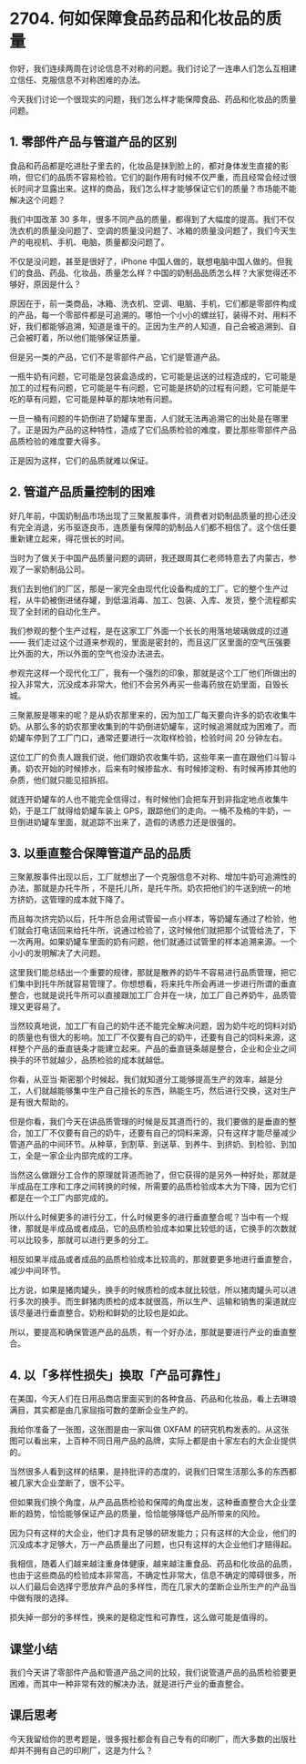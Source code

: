 # 2704. 何如保障食品药品和化妆品的质量

你好，我们连续两周在讨论信息不对称的问题。我们讨论了一连串人们怎么互相建立信任、克服信息不对称困难的办法。

今天我们讨论一个很现实的问题，我们怎么样才能保障食品、药品和化妆品的质量问题。

## 1. 零部件产品与管道产品的区别

食品和药品都是吃进肚子里去的，化妆品是抹到脸上的，都对身体发生直接的影响，但它们的品质不容易检验。它们的副作用有时候不仅严重，而且经常会经过很长时间才显露出来。这样的商品，我们怎么样才能够保证它们的质量？市场能不能解决这个问题？

我们中国改革 30 多年，很多不同产品的质量，都得到了大幅度的提高。我们不仅洗衣机的质量没问题了、空调的质量没问题了、冰箱的质量没问题了，我们今天生产的电视机、手机、电脑，质量都没问题了。

不仅是没问题，甚至是很好了，iPhone 中国人做的，联想电脑中国人做的。但我们的食品、药品、化妆品，质量怎么样？中国的奶制品品质怎么样？大家觉得还不够好，原因是什么？

原因在于，前一类商品，冰箱、洗衣机、空调、电脑、手机，它们都是零部件构成的产品，每一个零部件都是可追溯的。哪怕一个小小的螺丝钉，装得不对、用料不好，我们都能够追溯，知道是谁干的。正因为生产的人知道，自己会被追溯到、自己会被盯着，所以他们能够保证质量。

但是另一类的产品，它们不是零部件产品，它们是管道产品。

一瓶牛奶有问题，它可能是包装盒造成的，它可能是运送的过程造成的，它可能是加工的过程有问题，它可能是牛有问题，它可能是挤奶的过程有问题，它可能是牛吃的草有问题，它可能是种草的那块地有问题。

一旦一桶有问题的牛奶倒进了奶罐车里面，人们就无法再追溯它的出处是在哪里了。正是因为产品的这种特性，造成了它们品质检验的难度，要比那些零部件产品品质检验的难度要大得多。

正是因为这样，它们的品质就难以保证。

## 2. 管道产品质量控制的困难

好几年前，中国奶制品市场出现了三聚氰胺事件，消费者对奶制品质量的担心还没有完全消退，劣币驱逐良币，连质量有保障的奶制品人们都不相信了。这个信任要重新建立起来，得花很长的时间。

当时为了做关于中国产品质量问题的调研，我还跟周其仁老师特意去了内蒙古，参观了一家奶制品公司。

我们去到他们的厂区，那是一家完全由现代化设备构成的工厂。它的整个生产过程，从牛奶被倒进储存罐，到低温消毒、加工、包装、入库、发货，整个流程都实现了全封闭的自动化生产。

我们参观的整个生产过程，是在这家工厂外面一个长长的用落地玻璃做成的过道 —— 我们走过这个过道来参观的，里面是密封的，而且这厂区里面的空气压强要比外面的大，所以外面的空气也没办法进去。

参观完这样一个现代化工厂，我有一个强烈的印象，那就是这个工厂他们所做出的投入非常大，沉没成本非常大，他们不会另外再买一些毒药放在奶里面，自毁长城。

三聚氰胺是哪来的呢？是从奶农那里来的，因为加工厂每天要向许多的奶农收集牛奶。从那么多的奶农那里收集到的牛奶倒进奶罐车，这时候追溯就成为困难了。而奶罐车停到了工厂门口，通常还要进行一次取样检验，检验时间 20 分钟左右。

这位工厂的负责人跟我们说，他们跟奶农收集牛奶，这些年来一直在跟他们斗智斗勇。奶农开始的时候掺水，后来有时候掺盐水、有时候掺淀粉、有时候再掺其他的杂质，他们就只能见招拆招。

就连开奶罐车的人也不能完全信得过，有时候他们会把车开到非指定地点收集牛奶，于是工厂就得给奶罐车装上 GPS，跟踪他们的走向。一桶不及格的牛奶，一旦倒进奶罐车里面，就追踪不出来了，造假的诱惑力还是很强的。

## 3. 以垂直整合保障管道产品的品质

三聚氰胺事件出现以后，工厂就想出了一个克服信息不对称、增加牛奶可追溯性的办法，那就是办托牛所 ，不是托儿所，是托牛所。奶农把他们的牛送到统一的地方挤奶，这管理的成本就下降了。

而且每次挤完奶以后，托牛所总会用试管留一点小样本，等奶罐车通过了检验，他们就会打电话回来给托牛所，说通过检验了，这时候他们就把那个试管给洗了，下一次再用。如果奶罐车里面的奶有问题，他们就通过试管里的样本追溯来源。一个小小的发明解决了大问题。

这里我们能总结出一个重要的规律，那就是散养的奶牛不容易进行品质管理，把它们集中到托牛所就容易管理了。你想想看，将来托牛所会再进一步进行所谓的垂直整合，也就是说托牛所可以直接跟加工厂合并在一块，加工厂自己养奶牛，品质管理又更容易了。

当然较真地说，加工厂有自己的奶牛还不能完全解决问题，因为奶牛吃的饲料对奶的质量也有很大的影响。加工厂不仅要有自己的奶牛，还要有自己的饲料来源，这样整个产品的垂直链条才能建立起来。产品的垂直链条越是整合，企业和企业之间换手的环节就越少，品质检验的成本就越低。

你看，从亚当·斯密那个时候起，我们就知道分工能够提高生产的效率，越是分工，人们就越能够集中生产自己擅长的东西，熟能生巧，然后进行交换，这对生产是有很大帮助的。

但是你看，我们今天在讲品质管理的时候是反其道而行的，我们要做的是垂直的整合，加工厂不仅要有自己的奶牛，还要有自己的饲料来源，只有这样才能尽量减少管道产品的中间环节。从种草，到割草、到送草、到养牛、到挤奶、到检验、到加工，全是一家企业内部完成的工序。

当然这么做跟分工合作的原理就背道而驰了，但它获得的是另外一种好处，那就是半成品在工序和工序之间转换的时候，所需要的品质检验成本大为下降，因为它们都是在一个工厂内部完成的。

所以什么时候更多的进行分工，什么时候更多的进行垂直整合呢？当中有一个规律，那就是半成品或者成品，它的品质检验成本如果比较低的话，它换手的次数就可以比较多，那就可以进行更多的分工。

相反如果半成品或者成品的品质检验成本比较高的，那就要更多地进行垂直整合，减少中间环节。

比方说，如果是猪肉罐头，换手的时候质检的成本就比较低，所以猪肉罐头可以进行多次的换手。而生鲜猪肉质检的成本就很高，所以生产、运输和销售的渠道就应该尽量进行垂直整合。奶粉和鲜奶的比较也是如此。

所以，要提高和确保管道产品的品质，有一个好办法，那就是要进行产业的垂直整合。

## 4. 以「多样性损失」换取「产品可靠性」

在美国，今天人们在日用品商店里面买到的各种食品、药品和化妆品，看上去琳琅满目，其实都是由几家屈指可数的垄断企业生产的。

我给你准备了一张图，这张图是由一家叫做 OXFAM 的研究机构发表的。从这张图可以看出来，上百种不同日用产品的品牌，实际上都是由十家左右的大企业提供的。

 


当然很多人看到这样的结果，是持批评的态度的，说我们日常生活那么多的东西都被几家大企业垄断了，很不公平。

但如果我们换个角度，从产品品质检验和保障的角度出发，这种垂直整合大企业垄断的趋势，恰恰能够保证产品的质量，恰恰能够降低产品所带来的风险。

因为只有这样的大企业，他们才具有足够的研发能力；只有这样的大企业，他们的沉没成本才足够大，万一产品质量出了问题，也只有这样的大企业他们才赔得起。

我相信，随着人们越来越注重身体健康，越来越注重食品、药品和化妆品的品质，也由于这些商品的检验成本非常高，不确定性非常大，信息不确定的障碍很多，所以人们最后会选择宁愿放弃产品的多样性，而在几家大的垄断企业所生产的产品当中做有限的选择。

损失掉一部分的多样性，换来的是稳定性和可靠性，这么做可能是值得的。

## 课堂小结

我们今天讲了零部件产品和管道产品之间的比较，我们说管道产品的品质检验要更困难，而其中一种非常有效的解决办法，就是进行产业的垂直整合。

## 课后思考

今天我留给你的思考题是，很多报社都会有自己专有的印刷厂，而大多数的出版社却并不拥有自己的印刷厂，这是为什么？

